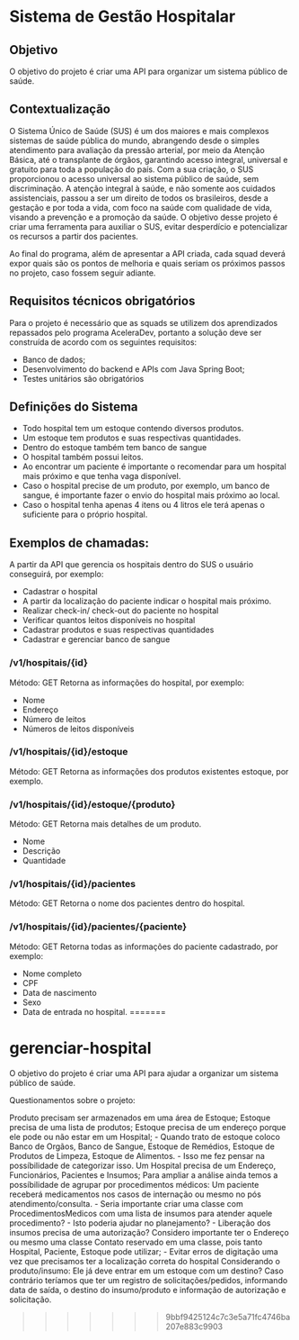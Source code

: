 # Sistema de Gestão Hospitalar

## Objetivo

O objetivo do projeto é criar uma API para organizar um sistema público de saúde.

## Contextualização

O Sistema Único de Saúde (SUS) é um dos maiores e mais complexos sistemas de saúde pública do mundo, abrangendo desde o simples atendimento para avaliação da pressão arterial, por meio da Atenção Básica, até o transplante de órgãos, garantindo acesso integral, universal e gratuito para toda a população do país. Com a sua criação, o SUS proporcionou o acesso universal ao sistema público de saúde, sem discriminação. A atenção integral à saúde, e não somente aos cuidados assistenciais, passou a ser um direito de todos os brasileiros, desde a gestação e por toda a vida, com foco na saúde com qualidade de vida, visando a prevenção e a promoção da saúde. O objetivo desse projeto é criar uma ferramenta para auxiliar o SUS, evitar desperdício e potencializar os recursos a partir dos pacientes.

Ao final do programa, além de apresentar a API criada, cada squad deverá expor quais são os pontos de melhoria e quais seriam os próximos passos no projeto, caso fossem seguir adiante.

## Requisitos técnicos obrigatórios

Para o projeto é necessário que as squads se utilizem dos aprendizados repassados pelo programa AceleraDev, portanto a solução deve ser construída de acordo com os seguintes requisitos:

- Banco de dados;
- Desenvolvimento do backend e APIs com Java Spring Boot;
- Testes unitários são obrigatórios

## Definições do Sistema

- Todo hospital tem um estoque contendo diversos produtos.
- Um estoque tem produtos e suas respectivas quantidades.
- Dentro do estoque também tem banco de sangue
- O hospital também possui leitos.
- Ao encontrar um paciente é importante o recomendar para um hospital mais próximo e que tenha vaga disponível.
- Caso o hospital precise de um produto, por exemplo, um banco de sangue, é importante fazer o envio do hospital mais próximo ao local.
- Caso o hospital tenha apenas 4 itens ou 4 litros ele terá apenas o suficiente para o próprio hospital.

## Exemplos de chamadas:

A partir da API que gerencia os hospitais dentro do SUS o usuário conseguirá, por exemplo:

- Cadastrar o hospital
- A partir da localização do paciente indicar o hospital mais próximo.
- Realizar check-in/ check-out do paciente no hospital
- Verificar quantos leitos disponíveis no hospital
- Cadastrar produtos e suas respectivas quantidades
- Cadastrar e gerenciar banco de sangue

### /v1/hospitais/{id}

Método: GET
Retorna as informações do hospital, por exemplo:

- Nome
- Endereço
- Número de leitos
- Números de leitos disponíveis

### /v1/hospitais/{id}/estoque

Método: GET
Retorna as informações dos produtos existentes estoque, por exemplo.

### /v1/hospitais/{id}/estoque/{produto}

Método: GET
Retorna mais detalhes de um produto.

- Nome
- Descrição
- Quantidade

### /v1/hospitais/{id}/pacientes

Método: GET
Retorna o nome dos pacientes dentro do hospital.

### /v1/hospitais/{id}/pacientes/{paciente}

Método: GET
Retorna todas as informações do paciente cadastrado, por exemplo:

- Nome completo
- CPF
- Data de nascimento
- Sexo
- Data de entrada no hospital.
=======
# gerenciar-hospital
O objetivo do projeto é criar uma API para ajudar a organizar um sistema público de saúde.

Questionamentos sobre o projeto:

Produto precisam ser armazenados em uma área de Estoque;
Estoque precisa de uma lista de produtos;
Estoque precisa de um endereço porque ele pode ou não estar em um Hospital; 
	- Quando trato de estoque coloco Banco de Orgãos, Banco de Sangue, Estoque de Remédios, Estoque de Produtos de Limpeza, Estoque de Alimentos. 
	- Isso me fez pensar na possíbilidade de categorizar isso.
Um Hospital precisa de um Endereço, Funcionários, Pacientes e Insumos;
Para ampliar a análise ainda temos a possíbilidade de agrupar por procedimentos médicos:
Um paciente receberá medicamentos nos casos de internação ou mesmo no pós atendimento/consulta.
	- Seria importante criar uma classe com ProcedimentosMedicos com uma lista de insumos para atender aquele procedimento?
	- Isto poderia ajudar no planejamento?
	- Liberação dos insumos precisa de uma autorização?
Considero importante ter o Endereço ou mesmo uma classe Contato reservado em uma classe, pois tanto Hospital, Paciente, Estoque pode utilizar;
	- Evitar erros de digitação uma vez que precisamos ter a localização correta do hospital
Considerando o produto/insumo:
	Ele já deve entrar em um estoque com um destino?
	Caso contrário teríamos que ter um registro de solicitações/pedidos, informando data de saída, o destino do insumo/produto e informação de autorização e solicitação.

>>>>>>> 9bbf9425124c7c3e5a71fc4746ba207e883c9903
